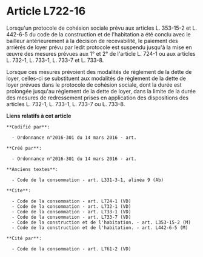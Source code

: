 # Article L722-16

Lorsqu'un protocole de cohésion sociale prévu aux articles L. 353-15-2 et L. 442-6-5 du code de la construction et de
l'habitation a été conclu avec le bailleur antérieurement à la décision de recevabilité, le paiement des arriérés de loyer
prévu par ledit protocole est suspendu jusqu'à la mise en œuvre des mesures prévues aux 1° et 2° de l'article L. 724-1 ou aux
articles L. 732-1, L. 733-1, L. 733-7 et L. 733-8. 

Lorsque ces mesures prévoient des modalités de règlement de la dette de loyer, celles-ci se substituent aux modalités de
règlement de la dette de loyer prévues dans le protocole de cohésion sociale, dont la durée est prolongée jusqu'au règlement
de la dette de loyer, dans la limite de la durée des mesures de redressement prises en application des dispositions des
articles L. 732-1, L. 733-1, L. 733-7 ou L. 733-8.

**Liens relatifs à cet article**

	**Codifié par**:

	  - Ordonnance n°2016-301 du 14 mars 2016 - art.

	**Créé par**:

	  - Ordonnance n°2016-301 du 14 mars 2016 - art.

	**Anciens textes**:

	  - Code de la consommation - art. L331-3-1, alinéa 9 (Ab)

	**Cite**:

	  - Code de la consommation - art. L724-1 (VD)
	  - Code de la consommation - art. L732-1 (VD)
	  - Code de la consommation - art. L733-1 (VD)
	  - Code de la consommation - art. L733-7 (VD)
	  - Code de la construction et de l'habitation. - art. L353-15-2 (M)
	  - Code de la construction et de l'habitation. - art. L442-6-5 (M)

	**Cité par**:

	  - Code de la consommation - art. L761-2 (VD)
